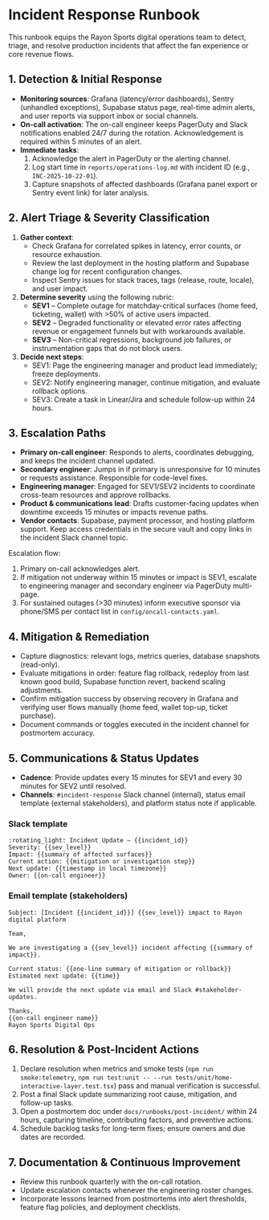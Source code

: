 # Incident Response Runbook

This runbook equips the Rayon Sports digital operations team to detect, triage, and resolve production incidents that affect the fan experience or core revenue flows.

## 1. Detection & Initial Response
- **Monitoring sources**: Grafana (latency/error dashboards), Sentry (unhandled exceptions), Supabase status page, real-time admin alerts, and user reports via support inbox or social channels.
- **On-call activation**: The on-call engineer keeps PagerDuty and Slack notifications enabled 24/7 during the rotation. Acknowledgement is required within 5 minutes of an alert.
- **Immediate tasks**:
  1. Acknowledge the alert in PagerDuty or the alerting channel.
  2. Log start time in `reports/operations-log.md` with incident ID (e.g., `INC-2025-10-22-01`).
  3. Capture snapshots of affected dashboards (Grafana panel export or Sentry event link) for later analysis.

## 2. Alert Triage & Severity Classification
1. **Gather context**:
   - Check Grafana for correlated spikes in latency, error counts, or resource exhaustion.
   - Review the last deployment in the hosting platform and Supabase change log for recent configuration changes.
   - Inspect Sentry issues for stack traces, tags (release, route, locale), and user impact.
2. **Determine severity** using the following rubric:
   - **SEV1** – Complete outage for matchday-critical surfaces (home feed, ticketing, wallet) with >50% of active users impacted.
   - **SEV2** – Degraded functionality or elevated error rates affecting revenue or engagement funnels but with workarounds available.
   - **SEV3** – Non-critical regressions, background job failures, or instrumentation gaps that do not block users.
3. **Decide next steps**:
   - SEV1: Page the engineering manager and product lead immediately; freeze deployments.
   - SEV2: Notify engineering manager, continue mitigation, and evaluate rollback options.
   - SEV3: Create a task in Linear/Jira and schedule follow-up within 24 hours.

## 3. Escalation Paths
- **Primary on-call engineer**: Responds to alerts, coordinates debugging, and keeps the incident channel updated.
- **Secondary engineer**: Jumps in if primary is unresponsive for 10 minutes or requests assistance. Responsible for code-level fixes.
- **Engineering manager**: Engaged for SEV1/SEV2 incidents to coordinate cross-team resources and approve rollbacks.
- **Product & communications lead**: Drafts customer-facing updates when downtime exceeds 15 minutes or impacts revenue paths.
- **Vendor contacts**: Supabase, payment processor, and hosting platform support. Keep access credentials in the secure vault and copy links in the incident Slack channel topic.

Escalation flow:
1. Primary on-call acknowledges alert.
2. If mitigation not underway within 15 minutes or impact is SEV1, escalate to engineering manager and secondary engineer via PagerDuty multi-page.
3. For sustained outages (>30 minutes) inform executive sponsor via phone/SMS per contact list in `config/oncall-contacts.yaml`.

## 4. Mitigation & Remediation
- Capture diagnostics: relevant logs, metrics queries, database snapshots (read-only).
- Evaluate mitigations in order: feature flag rollback, redeploy from last known good build, Supabase function revert, backend scaling adjustments.
- Confirm mitigation success by observing recovery in Grafana and verifying user flows manually (home feed, wallet top-up, ticket purchase).
- Document commands or toggles executed in the incident channel for postmortem accuracy.

## 5. Communications & Status Updates
- **Cadence**: Provide updates every 15 minutes for SEV1 and every 30 minutes for SEV2 until resolved.
- **Channels**: `#incident-response` Slack channel (internal), status email template (external stakeholders), and platform status note if applicable.

### Slack template
```
:rotating_light: Incident Update – {{incident_id}}
Severity: {{sev_level}}
Impact: {{summary of affected surfaces}}
Current action: {{mitigation or investigation step}}
Next update: {{timestamp in local timezone}}
Owner: {{on-call engineer}}
```

### Email template (stakeholders)
```
Subject: [Incident {{incident_id}}] {{sev_level}} impact to Rayon digital platform

Team,

We are investigating a {{sev_level}} incident affecting {{summary of impact}}.

Current status: {{one-line summary of mitigation or rollback}}
Estimated next update: {{time}}

We will provide the next update via email and Slack #stakeholder-updates.

Thanks,
{{on-call engineer name}}
Rayon Sports Digital Ops
```

## 6. Resolution & Post-Incident Actions
1. Declare resolution when metrics and smoke tests (`npm run smoke:telemetry`, `npm run test:unit -- --run tests/unit/home-interactive-layer.test.tsx`) pass and manual verification is successful.
2. Post a final Slack update summarizing root cause, mitigation, and follow-up tasks.
3. Open a postmortem doc under `docs/runbooks/post-incident/` within 24 hours, capturing timeline, contributing factors, and preventive actions.
4. Schedule backlog tasks for long-term fixes; ensure owners and due dates are recorded.

## 7. Documentation & Continuous Improvement
- Review this runbook quarterly with the on-call rotation.
- Update escalation contacts whenever the engineering roster changes.
- Incorporate lessons learned from postmortems into alert thresholds, feature flag policies, and deployment checklists.


